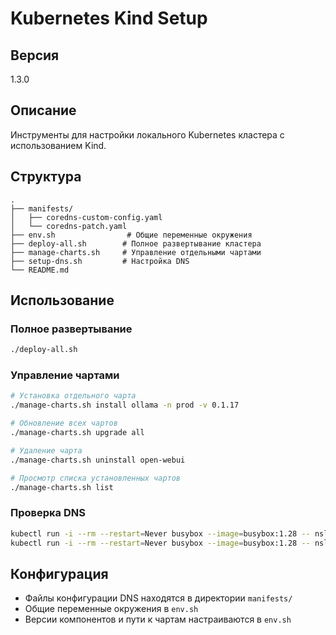 # Kubernetes Kind Setup

## Версия
1.3.0

## Описание
Инструменты для настройки локального Kubernetes кластера с использованием Kind.

## Структура
```
.
├── manifests/
│   ├── coredns-custom-config.yaml
│   └── coredns-patch.yaml
├── env.sh                # Общие переменные окружения
├── deploy-all.sh        # Полное развертывание кластера
├── manage-charts.sh     # Управление отдельными чартами
├── setup-dns.sh         # Настройка DNS
└── README.md
```

## Использование

### Полное развертывание
```bash
./deploy-all.sh
```

### Управление чартами
```bash
# Установка отдельного чарта
./manage-charts.sh install ollama -n prod -v 0.1.17

# Обновление всех чартов
./manage-charts.sh upgrade all

# Удаление чарта
./manage-charts.sh uninstall open-webui

# Просмотр списка установленных чартов
./manage-charts.sh list
```

### Проверка DNS
```bash
kubectl run -i --rm --restart=Never busybox --image=busybox:1.28 -- nslookup webui.prod.local
kubectl run -i --rm --restart=Never busybox --image=busybox:1.28 -- nslookup ollama.prod.local
```

## Конфигурация
- Файлы конфигурации DNS находятся в директории `manifests/`
- Общие переменные окружения в `env.sh`
- Версии компонентов и пути к чартам настраиваются в `env.sh`
```